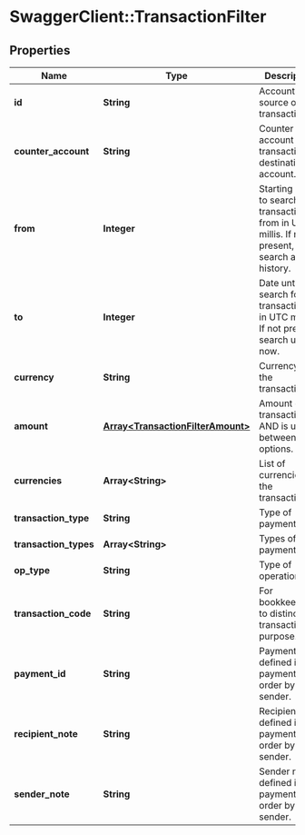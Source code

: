 # SwaggerClient::TransactionFilter

## Properties
Name | Type | Description | Notes
------------ | ------------- | ------------- | -------------
**id** | **String** | Account ID - source of transaction(s). | 
**counter_account** | **String** | Counter account - transaction(s) destination account. | [optional] 
**from** | **Integer** | Starting date to search for transactions from in UTC millis. If not present, search all history. | [optional] 
**to** | **Integer** | Date until to search for transactions in UTC millis. If not present, search up till now. | [optional] 
**currency** | **String** | Currency of the transactions. | [optional] 
**amount** | [**Array&lt;TransactionFilterAmount&gt;**](TransactionFilterAmount.md) | Amount of the transaction. AND is used between filter options. | [optional] 
**currencies** | **Array&lt;String&gt;** | List of currencies of the transactions. | [optional] 
**transaction_type** | **String** | Type of payment | [optional] 
**transaction_types** | **Array&lt;String&gt;** | Types of payment | [optional] 
**op_type** | **String** | Type of operation | [optional] 
**transaction_code** | **String** | For bookkeeping to distinct transaction purpose. | [optional] 
**payment_id** | **String** | Payment ID defined in payment order by sender. | [optional] 
**recipient_note** | **String** | Recipient note defined in payment order by sender. | [optional] 
**sender_note** | **String** | Sender note defined in payment order by sender. | [optional] 

